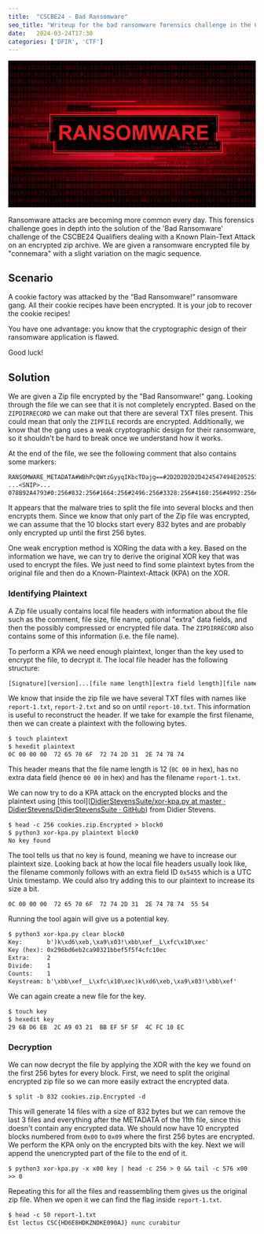 ```yaml
---
title:  "CSCBE24 - Bad Ransomware"
seo_title: "Writeup for the bad ransomware forensics challenge in the Cyber Security Challenge Belgium 24 Qualifiers"
date:   2024-03-24T17:30
categories: ['DFIR', 'CTF']
---
```


![](/assets/images/headers/ransomware.png)

Ransomware attacks are becoming more common every day. This forensics challenge goes in depth into the solution of the 'Bad Ransomware' challenge of the CSCBE24 Qualifiers dealing with a Known Plain-Text Attack on an encrypted zip archive. We are given a ransomware encrypted file by "connemara" with a slight variation on the magic sequence.

## Scenario

A cookie factory was attacked by the “Bad Ransomware!” ransomware gang.
All their cookie recipes have been encrypted.
It is your job to recover the cookie recipes!

You have one advantage: you know that the cryptographic design of their ransomware application is flawed.

Good luck!

## Solution

We are given a Zip file encrypted by the "Bad Ransomware!" gang. Looking through the file we can see that it is not completely encrypted. Based on the `ZIPDIRRECORD` we can make out that there are several TXT files present. This could mean that only the `ZIPFILE` records are encrypted. Additionally, we know that the gang uses a weak cryptographic design for their ransomware, so it shouldn't be hard to break once we understand how it works.

At the end of the file, we see the following comment that also contains some markers:

```
RANSOMWARE_METADATA#WBhPcQWtzGyyqIKbcTDajg==#2D2D2D2D2D424547494E20525341205055424C4943204B45592D
...<SNIP>...
078B92A4793#0:256#832:256#1664:256#2496:256#3328:256#4160:256#4992:256#5824:256#6656:256#7488:256
```

It appears that the malware tries to split the file into several blocks and then encrypts them. Since we know that only part of the Zip file was encrypted, we can assume that the 10 blocks start every 832 bytes and are probably only encrypted up until the first 256 bytes.

One weak encryption method is XORing the data with a key. Based on the information we have, we can try to derive the original XOR key that was used to encrypt the files. We just need to find some plaintext bytes from the original file and then do a Known-Plaintext-Attack (KPA) on the XOR.

### Identifying Plaintext

A Zip file usually contains local file headers with information about the file such as the comment, file size, file name, optional "extra" data fields, and then the possibly compressed or encrypted file data. The `ZIPDIRRECORD` also contains some of this information (i.e. the file name).

To perform a KPA we need enough plaintext, longer than the key used to encrypt the file, to decrypt it. The local file header has the following structure:

```bash
[Signature][version]...[file name length][extra field length][file name]...
```

We know that inside the zip file we have several TXT files with names like `report-1.txt`, `report-2.txt` and so on until `report-10.txt`. This information is useful to reconstruct the header. If we take for example the first filename, then we can create a plaintext with the following bytes.

```console
$ touch plaintext
$ hexedit plaintext
0C 00 00 00  72 65 70 6F  72 74 2D 31  2E 74 78 74
```

This header means that the file name length is 12 (`0C 00` in hex), has no extra data field (hence `00 00` in hex) and has the filename `report-1.txt`.

We can now try to do a KPA attack on the encrypted blocks and the plaintext using [this tool]([DidierStevensSuite/xor-kpa.py at master · DidierStevens/DidierStevensSuite · GitHub](https://github.com/DidierStevens/DidierStevensSuite/blob/master/xor-kpa.py)) from Didier Stevens.

```console
$ head -c 256 cookies.zip.Encrypted > block0
$ python3 xor-kpa.py plaintext block0
No key found
```

The tool tells us that no key is found, meaning we have to increase our plaintext size. Looking back at how the local file headers usually look like, the filename commonly follows with an extra field ID `0x5455` which is a UTC Unix timestamp. We could also try adding this to our plaintext to increase its size a bit.

```console
0C 00 00 00  72 65 70 6F  72 74 2D 31  2E 74 78 74  55 54
```

Running the tool again will give us a potential key.

```console
$ python3 xor-kpa.py clear block0 
Key:       b')k\xd6\xeb,\xa9\x03!\xbb\xef__L\xfc\x10\xec'
Key (hex): 0x296bd6eb2ca90321bbef5f5f4cfc10ec
Extra:     2
Divide:    1
Counts:    1
Keystream: b'\xbb\xef__L\xfc\x10\xec)k\xd6\xeb,\xa9\x03!\xbb\xef'
```

We can again create a new file for the key.

```console
$ touch key
$ hexedit key
29 6B D6 EB  2C A9 03 21  BB EF 5F 5F  4C FC 10 EC
```

### Decryption

We can now decrypt the file by applying the XOR with the key we found on the first 256 bytes for every block. First, we need to split the original encrypted zip file so we can more easily extract the encrypted data.

```console
$ split -b 832 cookies.zip.Encrypted -d
```

This will generate 14 files with a size of 832 bytes but we can remove the last 3 files and everything after the METADATA of the 11th file, since this doesn't contain any encrypted data. We should now have 10 encrypted blocks numbered from `0x00` to `0x09` where the first 256 bytes are encrypted. We perform the KPA only on the encrypted bits with the key. Next we will append the unencrypted part of the file to the end of it.

```console
$ python3 xor-kpa.py -x x00 key | head -c 256 > 0 && tail -c 576 x00 >> 0
```

Repeating this for all the files and reassembling them gives us the original zip file. When we open it we can find the flag inside `report-1.txt`. 

```console
$ head -c 50 report-1.txt
Est lectus CSC{HD6E8HDKZNDKE090AJ} nunc curabitur 
```
